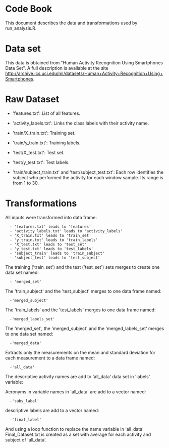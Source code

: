 Code Book
=========================================

This document describes the data and transformations used by run_analysis.R.

Data set
=========================================
This data is obtained from "Human Activity Recognition Using Smartphones Data Set".
A full description is available at the site
http://archive.ics.uci.edu/ml/datasets/Human+Activity+Recognition+Using+Smartphones.

Raw Dataset
=========================================

- 'features.txt': List of all features.

- 'activity_labels.txt': Links the class labels with their activity name.

- 'train/X_train.txt': Training set.

- 'train/y_train.txt': Training labels.

- 'test/X_test.txt': Test set.

- 'test/y_test.txt': Test labels.

- 'train/subject_train.txt' and 'test/subject_test.txt': Each row identifies the subject who performed the activity for each window sample. Its range is from 1 to 30. 

Transformations
=========================================
All inputs were transformed into data frame:

      - 'features.txt' leads to 'features'
      - 'activity_labels.txt' leads to 'activity_labels'
      - 'X_train.txt' leads to 'train_set'
      - 'y_train.txt' leads to 'train_labels'
      - 'X_test.txt' leads to 'test_set'
      - 'y_test.txt' leads to 'test_labels'
      - 'subject_train' leads to 'train_subject'
      - 'subject_test' leads to 'test_subject'

The training ('train_set') and the test ('test_set') sets merges to create one data set named:

      - 'merged_set'
      
The 'train_subject' and the 'test_subject' merges to one data frame named:
      
      -'merged_subject'
      
The 'train_labels' and the 'test_labels' merges to one data frame named:

      -'merged_labels_set'

The 'merged_set', the 'merged_subject' and the 'merged_labels_set' merges to one data set named:

      -'merged_data'
      
Extracts only the measurements on the mean and standard deviation for each measurement to a data frame named:

      -'all_data'
      
The descriptive activity names are add to 'all_data' data set in 'labels' variable:

Acronyms in variable names in 'all_data' are add to a vector named:

      -'subs_label'
      
descriptive labels are add to a vector named:

      -'final_label'
      
And using a loop function to replace the name variable in 'all_data'
Final_Dataset.txt is created as a set with average for each activity and subject of 'all_data'.